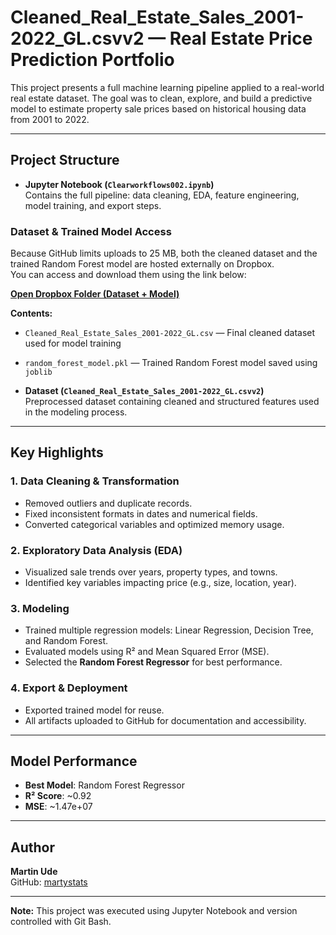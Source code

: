 # Cleaned_Real_Estate_Sales_2001-2022_GL.csvv2 — Real Estate Price Prediction Portfolio

This project presents a full machine learning pipeline applied to a real-world real estate dataset. The goal was to clean, explore, and build a predictive model to estimate property sale prices based on historical housing data from 2001 to 2022.

---

## Project Structure

- **Jupyter Notebook (`Clearworkflows002.ipynb`)**  
  Contains the full pipeline: data cleaning, EDA, feature engineering, model training, and export steps.

### Dataset & Trained Model Access
Because GitHub limits uploads to 25 MB, both the cleaned dataset and the trained Random Forest model are hosted externally on Dropbox.  
You can access and download them using the link below:

[**Open Dropbox Folder (Dataset + Model)**](https://www.dropbox.com/scl/fo/u6ynr49xy29ws9ia3mj5l/AKZTy1724Yb6PbeNLFqSfNo?rlkey=b3wi7l0aauxhtvwww4cmpdnec&dl=1)

**Contents:**
- `Cleaned_Real_Estate_Sales_2001-2022_GL.csv` — Final cleaned dataset used for model training  
- `random_forest_model.pkl` — Trained Random Forest model saved using `joblib`



- **Dataset (`Cleaned_Real_Estate_Sales_2001-2022_GL.csvv2`)**  
  Preprocessed dataset containing cleaned and structured features used in the modeling process.

---

## Key Highlights

### 1. **Data Cleaning & Transformation**
- Removed outliers and duplicate records.
- Fixed inconsistent formats in dates and numerical fields.
- Converted categorical variables and optimized memory usage.

### 2. **Exploratory Data Analysis (EDA)**
- Visualized sale trends over years, property types, and towns.
- Identified key variables impacting price (e.g., size, location, year).

### 3. **Modeling**
- Trained multiple regression models: Linear Regression, Decision Tree, and Random Forest.
- Evaluated models using R² and Mean Squared Error (MSE).
- Selected the **Random Forest Regressor** for best performance.

### 4. **Export & Deployment**
- Exported trained model for reuse.
- All artifacts uploaded to GitHub for documentation and accessibility.

---

## Model Performance

- **Best Model**: Random Forest Regressor  
- **R² Score**: ~0.92  
- **MSE**: ~1.47e+07

---

## Author

**Martin Ude**  
GitHub: [martystats](https://github.com/martystats)

---

**Note:** This project was executed using Jupyter Notebook and version controlled with Git Bash.
